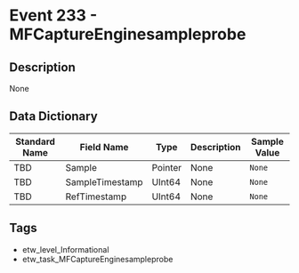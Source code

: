 # Event 233 - MFCaptureEnginesampleprobe

## Description
None

## Data Dictionary
|Standard Name|Field Name|Type|Description|Sample Value|
|---|---|---|---|---|
|TBD|Sample|Pointer|None|`None`|
|TBD|SampleTimestamp|UInt64|None|`None`|
|TBD|RefTimestamp|UInt64|None|`None`|

## Tags
* etw_level_Informational
* etw_task_MFCaptureEnginesampleprobe